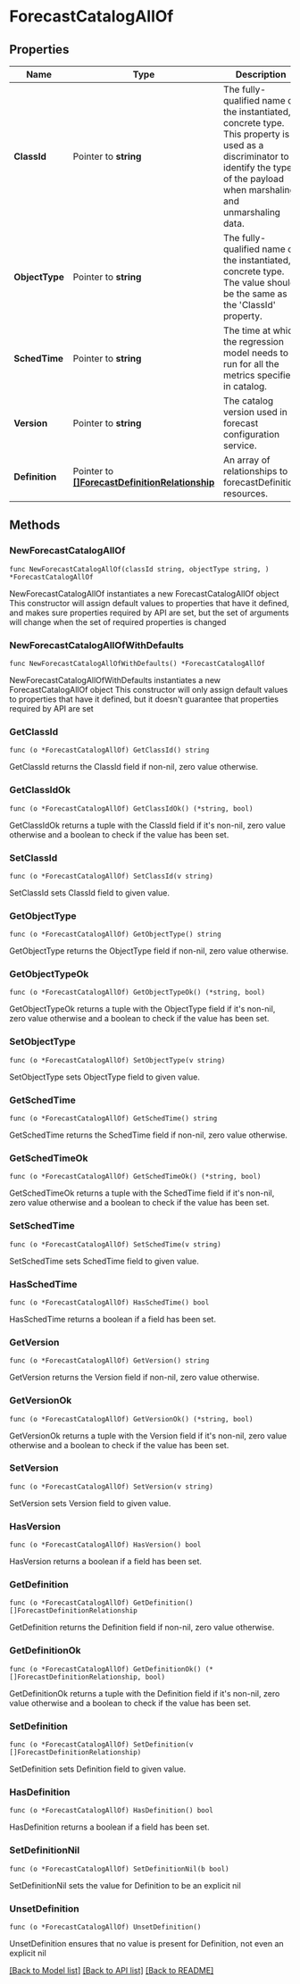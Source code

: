 # ForecastCatalogAllOf

## Properties

Name | Type | Description | Notes
------------ | ------------- | ------------- | -------------
**ClassId** | Pointer to **string** | The fully-qualified name of the instantiated, concrete type. This property is used as a discriminator to identify the type of the payload when marshaling and unmarshaling data. | [default to "forecast.Catalog"]
**ObjectType** | Pointer to **string** | The fully-qualified name of the instantiated, concrete type. The value should be the same as the &#39;ClassId&#39; property. | [default to "forecast.Catalog"]
**SchedTime** | Pointer to **string** | The time at which the regression model needs to run for all the metrics specified in catalog. | [optional] [readonly] 
**Version** | Pointer to **string** | The catalog version used in forecast configuration service. | [optional] [readonly] 
**Definition** | Pointer to [**[]ForecastDefinitionRelationship**](forecast.Definition.Relationship.md) | An array of relationships to forecastDefinition resources. | [optional] [readonly] 

## Methods

### NewForecastCatalogAllOf

`func NewForecastCatalogAllOf(classId string, objectType string, ) *ForecastCatalogAllOf`

NewForecastCatalogAllOf instantiates a new ForecastCatalogAllOf object
This constructor will assign default values to properties that have it defined,
and makes sure properties required by API are set, but the set of arguments
will change when the set of required properties is changed

### NewForecastCatalogAllOfWithDefaults

`func NewForecastCatalogAllOfWithDefaults() *ForecastCatalogAllOf`

NewForecastCatalogAllOfWithDefaults instantiates a new ForecastCatalogAllOf object
This constructor will only assign default values to properties that have it defined,
but it doesn't guarantee that properties required by API are set

### GetClassId

`func (o *ForecastCatalogAllOf) GetClassId() string`

GetClassId returns the ClassId field if non-nil, zero value otherwise.

### GetClassIdOk

`func (o *ForecastCatalogAllOf) GetClassIdOk() (*string, bool)`

GetClassIdOk returns a tuple with the ClassId field if it's non-nil, zero value otherwise
and a boolean to check if the value has been set.

### SetClassId

`func (o *ForecastCatalogAllOf) SetClassId(v string)`

SetClassId sets ClassId field to given value.


### GetObjectType

`func (o *ForecastCatalogAllOf) GetObjectType() string`

GetObjectType returns the ObjectType field if non-nil, zero value otherwise.

### GetObjectTypeOk

`func (o *ForecastCatalogAllOf) GetObjectTypeOk() (*string, bool)`

GetObjectTypeOk returns a tuple with the ObjectType field if it's non-nil, zero value otherwise
and a boolean to check if the value has been set.

### SetObjectType

`func (o *ForecastCatalogAllOf) SetObjectType(v string)`

SetObjectType sets ObjectType field to given value.


### GetSchedTime

`func (o *ForecastCatalogAllOf) GetSchedTime() string`

GetSchedTime returns the SchedTime field if non-nil, zero value otherwise.

### GetSchedTimeOk

`func (o *ForecastCatalogAllOf) GetSchedTimeOk() (*string, bool)`

GetSchedTimeOk returns a tuple with the SchedTime field if it's non-nil, zero value otherwise
and a boolean to check if the value has been set.

### SetSchedTime

`func (o *ForecastCatalogAllOf) SetSchedTime(v string)`

SetSchedTime sets SchedTime field to given value.

### HasSchedTime

`func (o *ForecastCatalogAllOf) HasSchedTime() bool`

HasSchedTime returns a boolean if a field has been set.

### GetVersion

`func (o *ForecastCatalogAllOf) GetVersion() string`

GetVersion returns the Version field if non-nil, zero value otherwise.

### GetVersionOk

`func (o *ForecastCatalogAllOf) GetVersionOk() (*string, bool)`

GetVersionOk returns a tuple with the Version field if it's non-nil, zero value otherwise
and a boolean to check if the value has been set.

### SetVersion

`func (o *ForecastCatalogAllOf) SetVersion(v string)`

SetVersion sets Version field to given value.

### HasVersion

`func (o *ForecastCatalogAllOf) HasVersion() bool`

HasVersion returns a boolean if a field has been set.

### GetDefinition

`func (o *ForecastCatalogAllOf) GetDefinition() []ForecastDefinitionRelationship`

GetDefinition returns the Definition field if non-nil, zero value otherwise.

### GetDefinitionOk

`func (o *ForecastCatalogAllOf) GetDefinitionOk() (*[]ForecastDefinitionRelationship, bool)`

GetDefinitionOk returns a tuple with the Definition field if it's non-nil, zero value otherwise
and a boolean to check if the value has been set.

### SetDefinition

`func (o *ForecastCatalogAllOf) SetDefinition(v []ForecastDefinitionRelationship)`

SetDefinition sets Definition field to given value.

### HasDefinition

`func (o *ForecastCatalogAllOf) HasDefinition() bool`

HasDefinition returns a boolean if a field has been set.

### SetDefinitionNil

`func (o *ForecastCatalogAllOf) SetDefinitionNil(b bool)`

 SetDefinitionNil sets the value for Definition to be an explicit nil

### UnsetDefinition
`func (o *ForecastCatalogAllOf) UnsetDefinition()`

UnsetDefinition ensures that no value is present for Definition, not even an explicit nil

[[Back to Model list]](../README.md#documentation-for-models) [[Back to API list]](../README.md#documentation-for-api-endpoints) [[Back to README]](../README.md)


